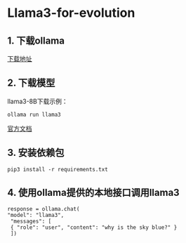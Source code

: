 # Llama3-for-evolution

## 1. 下载ollama
[下载地址](https://ollama.com/)

## 2. 下载模型
llama3-8B下载示例：
```
ollama run llama3
```
[官方文档](https://github.com/ollama/ollama)

## 3. 安装依赖包
```
pip3 install -r requirements.txt
```
## 4. 使用ollama提供的本地接口调用llama3 
```
response = ollama.chat(
"model": "llama3",
 "messages": [
 { "role": "user", "content": "why is the sky blue?" }
 ])
```
